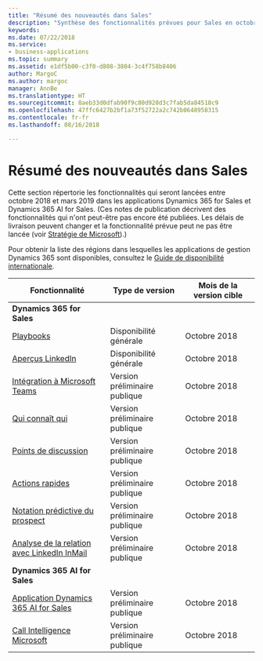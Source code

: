 ```yaml
---
title: "Résumé des nouveautés dans Sales"
description: "Synthèse des fonctionnalités prévues pour Sales en octobre 2018"
keywords: 
ms.date: 07/22/2018
ms.service:
- business-applications
ms.topic: summary
ms.assetid: e1df5b00-c3f0-d808-3804-3c4f758b8406
author: MargoC
ms.author: margoc
manager: AnnBe
ms.translationtype: HT
ms.sourcegitcommit: 8aeb33d0dfab90f9c80d928d3c7fab5da84518c9
ms.openlocfilehash: 47ffc6427b2bf1a73f52722a2c742b0648958315
ms.contentlocale: fr-fr
ms.lasthandoff: 08/16/2018

---
```


# <a name="summary-of-whats-new-in-sales"></a>Résumé des nouveautés dans Sales

Cette section répertorie les fonctionnalités qui seront lancées entre octobre 2018 et mars 2019 dans les applications Dynamics 365 for Sales et Dynamics 365 AI for Sales. (Ces notes de publication décrivent des fonctionnalités qui n'ont peut-être pas encore été publiées. Les délais de livraison peuvent changer et la fonctionnalité prévue peut ne pas être lancée (voir [Stratégie de Microsoft](https://go.microsoft.com/fwlink/p/?linkid=2007332)).)

Pour obtenir la liste des régions dans lesquelles les applications de gestion Dynamics 365 sont disponibles, consultez le [Guide de disponibilité internationale](https://aka.ms/dynamics_365_international_availability_deck). 




| Fonctionnalité                                                              | Type de version   | Mois de la version cible |
|----------------------------------------------------------------------|----------------|----------------------|
| **Dynamics 365 for Sales**                                                                                                    | 
| [Playbooks](empower-sellers-with-playbooks.md)                       | Disponibilité générale             | Octobre 2018          |
| [Aperçus LinkedIn](linkedin-insights.md)                          | Disponibilité générale           | Octobre 2018          |
| [Intégration à Microsoft Teams](collaborate-with-microsoft-teams.md) | Version préliminaire publique | Octobre 2018          |
| [Qui connaît qui](who-knows-whom.md)                          | Version préliminaire publique          | Octobre 2018          |
| [Points de discussion](talking-points.md)                          | Version préliminaire publique          | Octobre 2018          |
| [Actions rapides](quick-actions.md)                          | Version préliminaire publique          | Octobre 2018          |
| [Notation prédictive du prospect](predictive-lead-scoring.md)                          | Version préliminaire publique          | Octobre 2018          |
| [Analyse de la relation avec LinkedIn InMail](relationship-analytics-with-linkedin-inmail.md) | Version préliminaire publique | Octobre 2018 |
| **Dynamics 365 AI for Sales**                                                                                           |
| [Application Dynamics 365 AI for Sales](dynamics-365-ai-sales-app.md)     | Version préliminaire publique  | Octobre 2018            |
| [Call Intelligence Microsoft](call-intelligence-sales-app.md)     | Version préliminaire publique  | Octobre 2018            |




